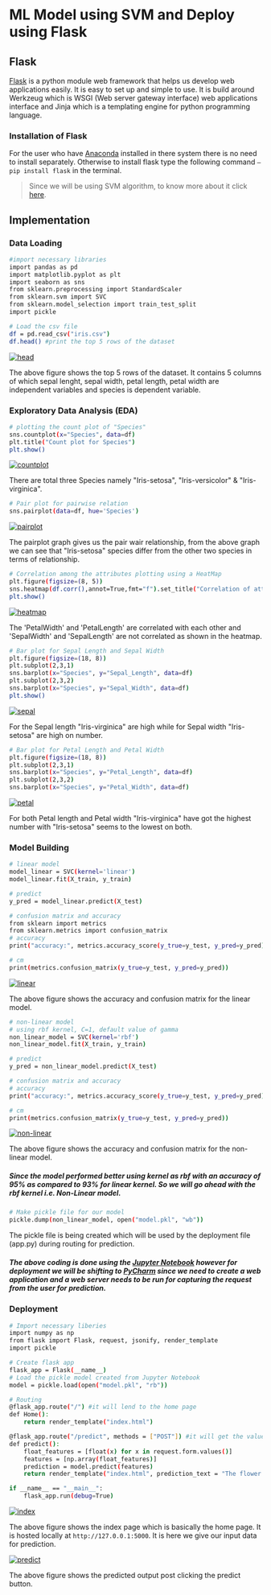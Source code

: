 # ML Model using SVM and Deploy using Flask
## Flask    
[Flask](https://flask.palletsprojects.com/en/2.0.x/) is a python module web framework that helps us develop web applications easily. It is easy to set up and simple to use. It is build around Werkzeug which is WSGI (Web server gateway interface) web applications interface and Jinja which is a templating engine for python programming language.

### Installation of Flask
For the user who have [Anaconda](https://docs.continuum.io/anaconda/install/) installed in there system there is no need to install separately. Otherwise to install flask type the following command `– pip install flask` in the terminal.

> Since we will be using SVM algorithm, to know more about it click [here](https://github.com/Learn-Write-Repeat/Intern-Work/tree/45ca8245e47186b679bcbb9b4006437d0b29828a/int-ml-4/Support%20Vector%20Machine).  

## Implementation
### Data Loading
```sh
#import necessary libraries
import pandas as pd
import matplotlib.pyplot as plt
import seaborn as sns
from sklearn.preprocessing import StandardScaler
from sklearn.svm import SVC
from sklearn.model_selection import train_test_split
import pickle

# Load the csv file
df = pd.read_csv("iris.csv")
df.head() #print the top 5 rows of the dataset
```
[![head](https://github.com/snozh5/temp/blob/main/Pictures_svm_deploy/head.PNG?raw=true)](https://github.com/snozh5/temp/blob/main/Pictures_svm_deploy/head.PNG)

The above figure shows the top 5 rows of the dataset. It contains 5 columns of which sepal lenght, sepal width, petal length, petal width are independent variables and species is dependent variable. 

### Exploratory Data Analysis (EDA)
```sh
# plotting the count plot of "Species"
sns.countplot(x="Species", data=df)
plt.title("Count plot for Species")
plt.show()
```
[![countplot](https://github.com/snozh5/temp/blob/main/Pictures_svm_deploy/countplot_species.png?raw=true)](https://github.com/snozh5/temp/blob/main/Pictures_svm_deploy/countplot_species.png)

There are total three Species namely "Iris-setosa", "Iris-versicolor" & "Iris-virginica".

```sh
# Pair plot for pairwise relation
sns.pairplot(data=df, hue='Species')
```
[![pairplot](https://github.com/snozh5/temp/blob/main/Pictures_svm_deploy/pairplot_species.png?raw=true)](https://github.com/snozh5/temp/blob/main/Pictures_svm_deploy/pairplot_species.png)

The pairplot graph gives us the pair wair relationship, from the above graph we can see that "Iris-setosa" species differ from the other two species in terms of relationship.

```sh
# Correlation among the attributes plotting using a HeatMap
plt.figure(figsize=(8, 5))
sns.heatmap(df.corr(),annot=True,fmt="f").set_title("Correlation of attributes with Species")
plt.show()
```
[![heatmap](https://github.com/snozh5/temp/blob/main/Pictures_svm_deploy/heatmap.png?raw=true)](https://github.com/snozh5/temp/blob/main/Pictures_svm_deploy/heatmap.png)

The 'PetalWidth' and 'PetalLength' are correlated with each other and 'SepalWidth' and 'SepalLength' are not correlated as shown in the heatmap.

```sh
# Bar plot for Sepal Length and Sepal Width
plt.figure(figsize=(18, 8))
plt.subplot(2,3,1)
sns.barplot(x="Species", y="Sepal_Length", data=df)
plt.subplot(2,3,2)
sns.barplot(x="Species", y="Sepal_Width", data=df)
plt.show()
```
[![sepal](https://github.com/snozh5/temp/blob/main/Pictures_svm_deploy/barplot_sepal_lengthwidth.PNG?raw=true)](https://github.com/snozh5/temp/blob/main/Pictures_svm_deploy/barplot_sepal_lengthwidth.PNG)

For the Sepal length "Iris-virginica" are high while for Sepal width "Iris-setosa" are high on number.

```sh
# Bar plot for Petal Length and Petal Width
plt.figure(figsize=(18, 8))
plt.subplot(2,3,1)
sns.barplot(x="Species", y="Petal_Length", data=df)
plt.subplot(2,3,2)
sns.barplot(x="Species", y="Petal_Width", data=df)
```
[![petal](https://github.com/snozh5/temp/blob/main/Pictures_svm_deploy/barplot_petal_lengthwidth.PNG?raw=true)](https://github.com/snozh5/temp/blob/main/Pictures_svm_deploy/barplot_petal_lengthwidth.PNG)

For both Petal length and Petal width "Iris-virginica" have got the highest number with "Iris-setosa" seems to the lowest on both.

### Model Building
```sh
# linear model
model_linear = SVC(kernel='linear')
model_linear.fit(X_train, y_train)

# predict
y_pred = model_linear.predict(X_test)

# confusion matrix and accuracy
from sklearn import metrics
from sklearn.metrics import confusion_matrix
# accuracy
print("accuracy:", metrics.accuracy_score(y_true=y_test, y_pred=y_pred), "\n")

# cm
print(metrics.confusion_matrix(y_true=y_test, y_pred=y_pred))
```
[![linear](https://github.com/snozh5/temp/blob/main/Pictures_svm_deploy/linear.PNG?raw=true)](https://github.com/snozh5/temp/blob/main/Pictures_svm_deploy/linear.PNG)

The above figure shows the accuracy and confusion matrix for the linear model.

```sh
# non-linear model
# using rbf kernel, C=1, default value of gamma
non_linear_model = SVC(kernel='rbf')
non_linear_model.fit(X_train, y_train)

# predict
y_pred = non_linear_model.predict(X_test)

# confusion matrix and accuracy
# accuracy
print("accuracy:", metrics.accuracy_score(y_true=y_test, y_pred=y_pred), "\n")

# cm
print(metrics.confusion_matrix(y_true=y_test, y_pred=y_pred))
```
[![non-linear](https://github.com/snozh5/temp/blob/main/Pictures_svm_deploy/nonlinear.PNG?raw=true)](https://github.com/snozh5/temp/blob/main/Pictures_svm_deploy/nonlinear.PNG)

The above figure shows the accuracy and confusion matrix for the non-linear model.

##### Since the model performed better using kernel as rbf with an accuracy of 95% as compared to 93% for linear kernel. So we will go ahead with the rbf kernel i.e. Non-Linear model.

```sh
# Make pickle file for our model
pickle.dump(non_linear_model, open("model.pkl", "wb"))
```
The pickle file is being created which will be used by the deployment file (app.py) during routing for prediction.

##### The above coding is done using the [Jupyter Notebook](https://jupyter.org/) however for deployment we will be shifting to [PyCharm](https://www.jetbrains.com/pycharm/) since we need to create a web application and a web server needs to be run for capturing the request from the user for prediction.  

### Deployment
```sh
# Import necessary liberies
import numpy as np
from flask import Flask, request, jsonify, render_template
import pickle

# Create flask app
flask_app = Flask(__name__)
# Load the pickle model created from Jupyter Notebook
model = pickle.load(open("model.pkl", "rb"))

# Routing
@flask_app.route("/") #it will lend to the home page
def Home():
    return render_template("index.html")

@flask_app.route("/predict", methods = ["POST"]) #it will get the values entered by the user as POST method for prediction
def predict():
    float_features = [float(x) for x in request.form.values()]
    features = [np.array(float_features)]
    prediction = model.predict(features)
    return render_template("index.html", prediction_text = "The flower species is {}".format(prediction))

if __name__ == "__main__":
    flask_app.run(debug=True)
```
[![index](https://github.com/snozh5/temp/blob/main/Pictures_svm_deploy/index.PNG?raw=true)](https://github.com/snozh5/temp/blob/main/Pictures_svm_deploy/index.PNG)

The above figure shows the index page which is basically the home page. It is hosted locally at  `http://127.0.0.1:5000`. It is here we give our input data for prediction.  

[![predict](https://github.com/snozh5/temp/blob/main/Pictures_svm_deploy/predicted.PNG?raw=true)](https://github.com/snozh5/temp/blob/main/Pictures_svm_deploy/predicted.PNG)

The above figure shows the predicted output post clicking the predict button. 





